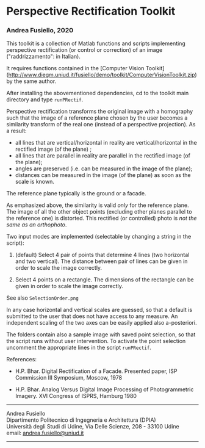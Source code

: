 # Perspective Rectification Toolkit

###  Andrea Fusiello, 2020

This toolkit is a collection of Matlab functions and scripts implementing perspective rectification (or control or correction) of an image ("raddrizzamento": in Italian).  

It requires functions contained in the [Computer Vision Toolkit] (http://www.diegm.uniud.it/fusiello/demo/toolkit/ComputerVisionToolkit.zip) by the same author.

After installing the abovementioned dependencies, cd to the toolkit main directory and type `runPRectif`.

Perspective rectification transforms the original image with a homography such that the image of a reference plane chosen by the user becomes a similarity transform of the real one (instead of a perspective projection). As a result:

- all lines that are vertical/horizontal in reality are vertical/horizontal in the rectified image (of the plane) ;
- all lines that are parallel in reality are parallel in the rectified image (of the plane);
- angles are preserved (i.e. can be measured in the image of the plane);
- distances can be measured in the image (of the plane) as soon as the scale is known. 

The reference plane typically is the ground or a facade. 

As emphasized above, the similarity is valid *only* for the reference plane. The image of all the other object points (excluding other planes parallel to the reference one) is distorted. This rectified (or controlled) photo is *not the same as an orthophoto*.

Two input modes are implemented (selectable by changing a string in the script): 

1. (default) Select 4 pair of points that determine 4 lines (two horizontal and two vertical). The distance between pair of lines can be given in order to scale the image correctly.

2. Select 4 points on a rectangle. The dimensions of the rectangle can be given in order to scale the image correctly.

See also `SelectionOrder.png`

In any case horizontal and vertical scales are guessed, so that a default  is submitted to the user that does not have access to any measure.  An independent scaling of the two axes can be easily applied also a-posteriori.

The folders contain also a sample image with saved point selection, so that  the script runs without user intervention. To activate the point selection  uncomment the appropriate lines in the script `runPRectif`.


References:

* H.P. Bhar. Digital Rectification of a Facade. Presented paper, ISP Commission III Symposium, Moscow, 1978

* H.P. Bhar. Analog Versus Digital Image Processing of Photogrammetric Imagery. XVI Congress of ISPRS, Hamburg 1980


---
Andrea Fusiello                
Dipartimento Politecnico di Ingegneria e Architettura (DPIA)  
Università degli Studi di Udine, Via Delle Scienze, 208 - 33100 Udine  
email: <andrea.fusiello@uniud.it>

---

